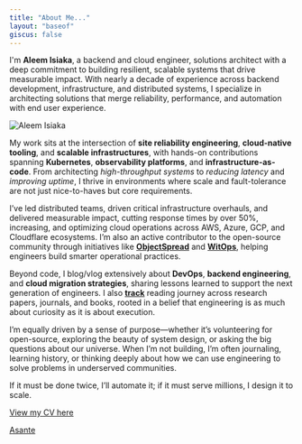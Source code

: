 ```yaml
---
title: "About Me..."
layout: "baseof"
giscus: false
---
```


I'm **Aleem Isiaka**, a backend and cloud engineer, solutions architect with a deep commitment to building resilient, scalable systems that drive measurable impact. With nearly a decade of experience across backend development, infrastructure, and distributed systems, I specialize in architecting solutions that merge reliability, performance, and automation with end user experience.

![Aleem Isiaka](/assets/aleem-isiaka.png)

My work sits at the intersection of **site reliability engineering**, **cloud-native tooling**, and **scalable infrastructures**, with hands-on contributions spanning **Kubernetes**, **observability platforms**, and **infrastructure-as-code**. From architecting *high-throughput systems* to *reducing latency* and *improving uptime*, I thrive in environments where scale and fault-tolerance are not just nice-to-haves but core requirements.

I’ve led distributed teams, driven critical infrastructure overhauls, and delivered measurable impact, cutting response times by over 50%, increasing, and optimizing cloud operations across AWS, Azure, GCP, and Cloudflare ecosystems. I’m also an active contributor to the open-source community through initiatives like [**ObjectSpread**](https://objectspread.com) and [**WitOps**](https://witops.cloud), helping engineers build smarter operational practices.

Beyond code, I blog/vlog extensively about **DevOps**, **backend engineering**, and **cloud migration strategies**, sharing lessons learned to support the next generation of engineers. I also [**track**](/reviews) reading journey across research papers, journals, and books, rooted in a belief that engineering is as much about curiosity as it is about execution.

I’m equally driven by a sense of purpose—whether it’s volunteering for open-source, exploring the beauty of system design, or asking the big questions about our universe. When I’m not building, I’m often journaling, learning history, or thinking deeply about how we can use engineering to solve problems in underserved communities.

If it must be done twice, I’ll automate it; if it must serve millions, I design it to scale.

[View my CV here](/aleemisiaka.pdf)

[Asante](https://translate.google.com/?sl=sw&tl=en&text=asante&op=translate)
